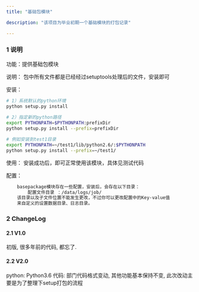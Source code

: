 ```yaml
---
title: "基础包模块"

description: "该项目为毕业初期一个基础模块的打包记录"

---
```



### 1 说明
功能：提供基础包模块

说明： 包中所有文件都是已经经过setuptools处理后的文件，安装即可

安装：

```sh
# 1）系统默认的python环境
python setup.py install
    
# 2）指定新的python路径
export PYTHONPATH=$PYTHONPATH:prefixDir
python setup.py install --prefix=prefixDir

# 例如安装到test1目录
export PYTHONPATH=~/test1/lib/python2.6/:$PYTHONPATH
python setup.py install --prefix=~/test1/
```

使用： 安装成功后，即可正常使用该模块，具体见测试代码

配置：

```txt
    basepackage模块存在一些配置，安装后，会存在以下目录：
        配置文件目录 ：/data/logs/job/
    该目录以及子文件位置不能发生更改，不过你可以更改配置中的Key-value值
    来自定义的设置数据目录、日志目录。
```

### 2 ChangeLog
#### 2.1 V1.0
初版, 很多年前的代码, 都忘了.

#### 2.2 V2.0
python: Python3.6
代码: 部门代码格式变动, 其他功能基本保持不变, 此次改动主要是为了整理下setup打包的流程

